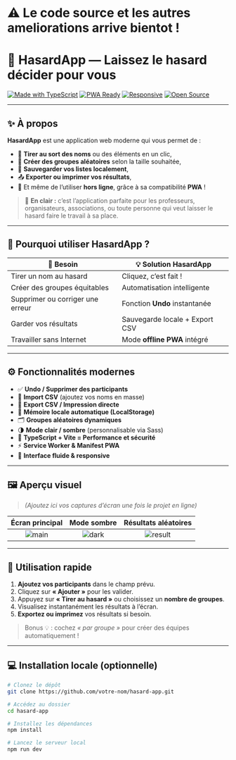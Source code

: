 # ⚠ Le code source et les autres ameliorations arrive bientot !

# 🎲 HasardApp — Laissez le hasard décider pour vous

[![Made with TypeScript](https://img.shields.io/badge/Made%20with-TypeScript-3178C6?style=for-the-badge&logo=typescript&logoColor=white)](https://www.typescriptlang.org/)
[![PWA Ready](https://img.shields.io/badge/PWA-Ready-5A0FC8?style=for-the-badge&logo=googlechrome&logoColor=white)]()
[![Responsive](https://img.shields.io/badge/UI-Responsive-brightgreen?style=for-the-badge&logo=css3)]()
[![Open Source](https://img.shields.io/badge/Open%20Source-%E2%9D%A4-red?style=for-the-badge)]()

---

## ✨ À propos

**HasardApp** est une application web moderne qui vous permet de :
- 🎯 **Tirer au sort des noms** ou des éléments en un clic,  
- 👥 **Créer des groupes aléatoires** selon la taille souhaitée,  
- 💾 **Sauvegarder vos listes localement**,  
- 📤 **Exporter ou imprimer vos résultats**,  
- 📱 Et même de l’utiliser **hors ligne**, grâce à sa compatibilité **PWA** !

> 🚀 **En clair :** c’est l’application parfaite pour les professeurs, organisateurs, associations, ou toute personne qui veut laisser le hasard faire le travail à sa place.

---

## 🧠 Pourquoi utiliser HasardApp ?

| 🎯 Besoin | 💡 Solution HasardApp |
|-----------|-----------------------|
| Tirer un nom au hasard | Cliquez, c’est fait ! |
| Créer des groupes équitables | Automatisation intelligente |
| Supprimer ou corriger une erreur | Fonction **Undo** instantanée |
| Garder vos résultats | Sauvegarde locale + Export CSV |
| Travailler sans Internet | Mode **offline PWA** intégré |

---

## ⚙️ Fonctionnalités modernes

- ✅ **Undo / Supprimer des participants**  
- 🧩 **Import CSV** (ajoutez vos noms en masse)  
- 📜 **Export CSV / Impression directe**  
- 🧠 **Mémoire locale automatique (LocalStorage)**  
- 🗂️ **Groupes aléatoires dynamiques**  
- 🌗 **Mode clair / sombre** (personnalisable via Sass)  
- 🔧 **TypeScript + Vite = Performance et sécurité**  
- ⚡ **Service Worker & Manifest PWA**  
- 💅 **Interface fluide & responsive**

---

## 🖼️ Aperçu visuel

> *(Ajoutez ici vos captures d’écran une fois le projet en ligne)*  

| Écran principal | Mode sombre | Résultats aléatoires |
|:----------------:|:------------:|:--------------------:|
| ![main](./screenshots/main.png) | ![dark](./screenshots/dark.png) | ![result](./screenshots/result.png) |

---

## 🧭 Utilisation rapide

1. **Ajoutez vos participants** dans le champ prévu.  
2. Cliquez sur **« Ajouter »** pour les valider.  
3. Appuyez sur **« Tirer au hasard »** ou choisissez un **nombre de groupes**.  
4. Visualisez instantanément les résultats à l’écran.  
5. **Exportez ou imprimez** vos résultats si besoin.  

> Bonus 💡 : cochez *« par groupe »* pour créer des équipes automatiquement !

---

## 💻 Installation locale (optionnelle)

```bash
# Clonez le dépôt
git clone https://github.com/votre-nom/hasard-app.git

# Accédez au dossier
cd hasard-app

# Installez les dépendances
npm install

# Lancez le serveur local
npm run dev
